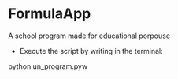 # FormulaApp

A school program made for educational porpouse 

* Execute the script by writing in the terminal:

 python un_program.pyw

